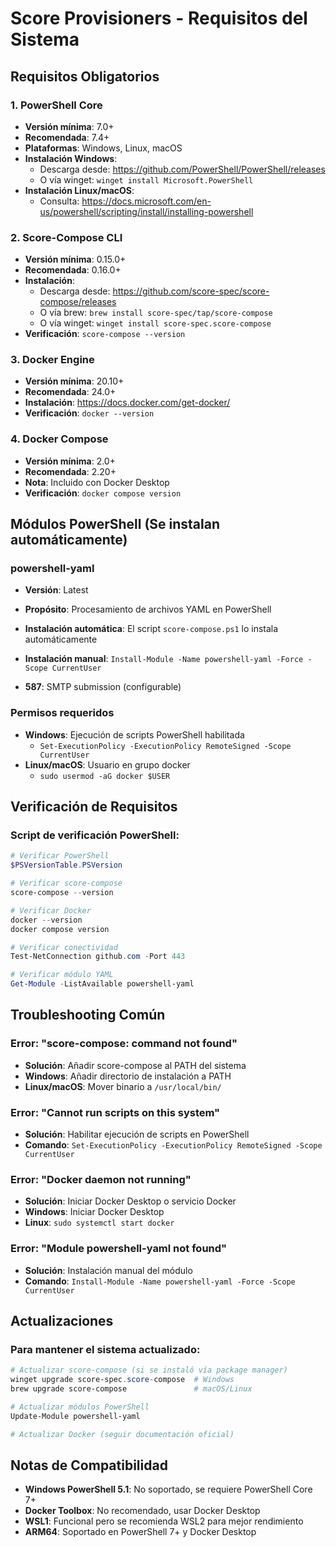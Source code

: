# Score Provisioners - Requisitos del Sistema

## Requisitos Obligatorios

### 1. PowerShell Core
- **Versión mínima**: 7.0+
- **Recomendada**: 7.4+
- **Plataformas**: Windows, Linux, macOS
- **Instalación Windows**: 
  - Descarga desde: https://github.com/PowerShell/PowerShell/releases
  - O vía winget: `winget install Microsoft.PowerShell`
- **Instalación Linux/macOS**: 
  - Consulta: https://docs.microsoft.com/en-us/powershell/scripting/install/installing-powershell

### 2. Score-Compose CLI
- **Versión mínima**: 0.15.0+
- **Recomendada**: 0.16.0+
- **Instalación**:
  - Descarga desde: https://github.com/score-spec/score-compose/releases
  - O vía brew: `brew install score-spec/tap/score-compose`
  - O vía winget: `winget install score-spec.score-compose`
- **Verificación**: `score-compose --version`

### 3. Docker Engine
- **Versión mínima**: 20.10+
- **Recomendada**: 24.0+
- **Instalación**: https://docs.docker.com/get-docker/
- **Verificación**: `docker --version`

### 4. Docker Compose
- **Versión mínima**: 2.0+
- **Recomendada**: 2.20+
- **Nota**: Incluido con Docker Desktop
- **Verificación**: `docker compose version`

## Módulos PowerShell (Se instalan automáticamente)

### powershell-yaml
- **Versión**: Latest
- **Propósito**: Procesamiento de archivos YAML en PowerShell
- **Instalación automática**: El script `score-compose.ps1` lo instala automáticamente
- **Instalación manual**: `Install-Module -Name powershell-yaml -Force -Scope CurrentUser`

- **587**: SMTP submission (configurable)


### Permisos requeridos
- **Windows**: Ejecución de scripts PowerShell habilitada
  - `Set-ExecutionPolicy -ExecutionPolicy RemoteSigned -Scope CurrentUser`
- **Linux/macOS**: Usuario en grupo docker
  - `sudo usermod -aG docker $USER`

## Verificación de Requisitos

### Script de verificación PowerShell:
```powershell
# Verificar PowerShell
$PSVersionTable.PSVersion

# Verificar score-compose
score-compose --version

# Verificar Docker
docker --version
docker compose version

# Verificar conectividad
Test-NetConnection github.com -Port 443

# Verificar módulo YAML
Get-Module -ListAvailable powershell-yaml
```

## Troubleshooting Común

### Error: "score-compose: command not found"
- **Solución**: Añadir score-compose al PATH del sistema
- **Windows**: Añadir directorio de instalación a PATH
- **Linux/macOS**: Mover binario a `/usr/local/bin/`

### Error: "Cannot run scripts on this system"
- **Solución**: Habilitar ejecución de scripts en PowerShell
- **Comando**: `Set-ExecutionPolicy -ExecutionPolicy RemoteSigned -Scope CurrentUser`

### Error: "Docker daemon not running"
- **Solución**: Iniciar Docker Desktop o servicio Docker
- **Windows**: Iniciar Docker Desktop
- **Linux**: `sudo systemctl start docker`

### Error: "Module powershell-yaml not found"
- **Solución**: Instalación manual del módulo
- **Comando**: `Install-Module -Name powershell-yaml -Force -Scope CurrentUser`

## Actualizaciones

### Para mantener el sistema actualizado:
```powershell
# Actualizar score-compose (si se instaló vía package manager)
winget upgrade score-spec.score-compose  # Windows
brew upgrade score-compose               # macOS/Linux

# Actualizar módulos PowerShell
Update-Module powershell-yaml

# Actualizar Docker (seguir documentación oficial)
```

## Notas de Compatibilidad

- **Windows PowerShell 5.1**: No soportado, se requiere PowerShell Core 7+
- **Docker Toolbox**: No recomendado, usar Docker Desktop
- **WSL1**: Funcional pero se recomienda WSL2 para mejor rendimiento
- **ARM64**: Soportado en PowerShell 7+ y Docker Desktop
